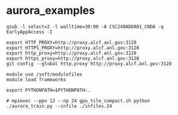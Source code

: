 # aurora_examples


    qsub -l select=2 -l walltime=30:00 -A CSC249ADOA01_CNDA -q EarlyAppAccess -I


```
export HTTP_PROXY=http://proxy.alcf.anl.gov:3128
export HTTPS_PROXY=http://proxy.alcf.anl.gov:3128
export http_proxy=http://proxy.alcf.anl.gov:3128
export https_proxy=http://proxy.alcf.anl.gov:3128
git config --global http.proxy http://proxy.alcf.anl.gov:3128
```

```
module use /soft/modulefiles
module load frameworks
```

```
export PYTHONPATH=$PYTHONPATH:.
```

```
# mpiexec --ppn 12 --np 24 gpu_tile_compact.sh python ./aurora_train.py --infile ./infiles.24
```
